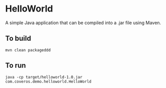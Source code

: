 HelloWorld
==========

A simple Java application that can be compiled into a .jar file using Maven.

To build
--------
    mvn clean packageddd

To run
------
    java -cp target/helloworld-1.0.jar com.coveros.demo.helloworld.HelloWorld
